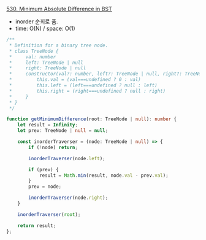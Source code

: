[530. Minimum Absolute Difference in BST](https://leetcode.com/problems/minimum-absolute-difference-in-bst/description/?envType=study-plan-v2&envId=top-interview-150)

- inorder 순회로 품.
- time: O(N) / space: O(1)

```ts
/**
 * Definition for a binary tree node.
 * class TreeNode {
 *     val: number
 *     left: TreeNode | null
 *     right: TreeNode | null
 *     constructor(val?: number, left?: TreeNode | null, right?: TreeNode | null) {
 *         this.val = (val===undefined ? 0 : val)
 *         this.left = (left===undefined ? null : left)
 *         this.right = (right===undefined ? null : right)
 *     }
 * }
 */

function getMinimumDifference(root: TreeNode | null): number {
    let result = Infinity;
    let prev: TreeNode | null = null;

    const inorderTraverser = (node: TreeNode | null) => {
        if (!node) return;

        inorderTraverser(node.left);

        if (prev) {
            result = Math.min(result, node.val - prev.val);
        }
        prev = node;

        inorderTraverser(node.right);
    }

    inorderTraverser(root);

    return result;
};
```
